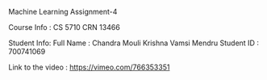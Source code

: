 
Machine Learning Assignment-4

Course Info : CS 5710   CRN 13466

Student Info:
Full Name  : Chandra Mouli Krishna Vamsi Mendru
Student ID : 700741069

Link to the video : https://vimeo.com/766353351


